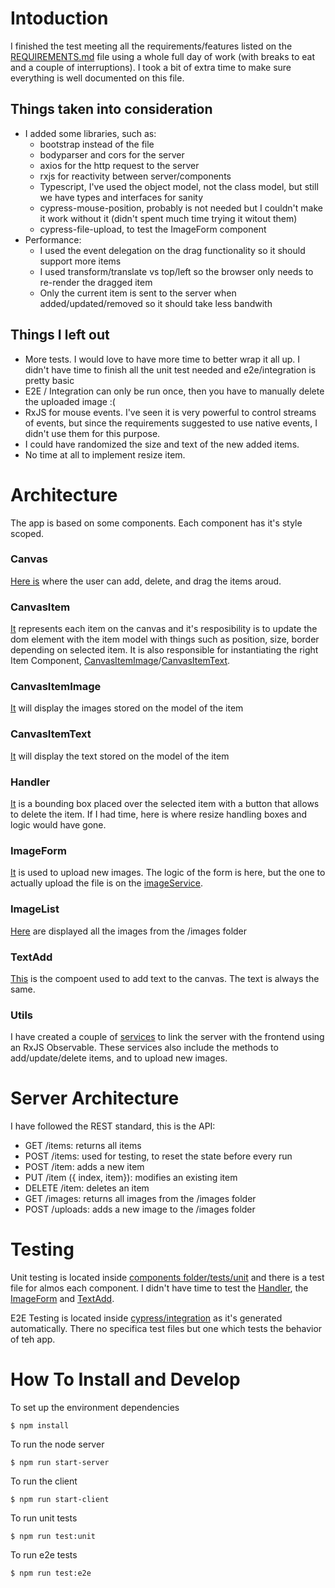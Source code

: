 # Intoduction

I finished the test meeting all the requirements/features listed on the [REQUIREMENTS.md](REQUIREMENTS.md) file using a whole full day of work (with breaks to eat and a couple of interruptions). I took a bit of extra time to make sure everything is well documented on this file.

## Things taken into consideration

- I added some libraries, such as:
    - bootstrap instead of the file
    - bodyparser and cors for the server
    - axios for the http request to the server
    - rxjs for reactivity between server/components
    - Typescript, I've used the object model, not the class model, but still we have types and interfaces for sanity
    - cypress-mouse-position, probably is not needed but I couldn't make it work without it (didn't spent much time trying it witout them)
    - cypress-file-upload, to test the ImageForm component
- Performance:
    - I used the event delegation on the drag functionality so it should support more items
    - I used transform/translate vs top/left so the browser only needs to re-render the dragged item
    - Only the current item is sent to the server when added/updated/removed so it should take less bandwith

## Things I left out

- More tests. I would love to have more time to better wrap it all up. I didn't have time to finish all the unit test needed and e2e/integration is pretty basic
- E2E / Integration can only be run once, then you have to manually delete the uploaded image :(
- RxJS for mouse events. I've seen it is very powerful to control streams of events, but since the requirements suggested to use native events, I didn't use them for this purpose.
- I could have randomized the size and text of the new added items.
- No time at all to implement resize item.

# Architecture

The app is based on some components. Each component has it's style scoped.

### Canvas

[Here is](src/components/Canvas.vue) where the user can add, delete, and drag the items aroud.

### CanvasItem

[It](src/components/CanvasItem.vue) represents each item on the canvas and it's resposibility is to update the dom element with the item model with things such as position, size, border depending on selected item. It is also responsible for instantiating the right Item Component, [CanvasItemImage](src/components/CanvasItemImage.vue)/[CanvasItemText](src/components/CanvasItemText.vue).

### CanvasItemImage

[It](src/components/CanvasItemImage.vue) will display the images stored on the model of the item

### CanvasItemText

[It](src/components/CanvasItemText.vue) will display the text stored on the model of the item

### Handler

[It](src/components/Handler.vue) is a bounding box placed over the selected item with a button that allows to delete the item. If I had time, here is where resize handling boxes and logic would have gone.

### ImageForm

[It](src/components/ImageForm.vue) is used to upload new images. The logic of the form is here, but the one to actually upload the file is on the [imageService](src/utils/services.ts).

### ImageList

[Here](src/components/ImageList.vue) are displayed all the images from the /images folder

### TextAdd

[This](src/components/TextAdd.vue) is the compoent used to add text to the canvas. The text is always the same.

### Utils

I have created a couple of [services](src/utils/services.ts) to link the server with the frontend using an RxJS Observable. These services also include the methods to add/update/delete items, and to upload new images.

# Server Architecture

I have followed the REST standard, this is the API:

- GET /items: returns all items
- POST /items: used for testing, to reset the state before every run
- POST /item: adds a new item
- PUT /item ({ index, item}): modifies an existing item
- DELETE /item: deletes an item
- GET /images: returns all images from the /images folder
- POST /uploads: adds a new image to the /images folder

# Testing

Unit testing is located inside [components folder/tests/unit](src/components/tests/unit) and there is a test file for almos each component. I didn't have time to test the [Handler](src/components/Handler.vue), the [ImageForm](src/components/ImageForm.vue) and [TextAdd](src/components/TextAdd.vue).

E2E Testing is located inside [cypress/integration](cypress/integration/main.spec.ts) as it's generated automatically. There no specifica test files but one which tests the behavior of teh app.

# How To Install and Develop

To set up the environment dependencies

```
$ npm install
```

To run the node server

```
$ npm run start-server
```

To run the client

```
$ npm run start-client
```

To run unit tests

```
$ npm run test:unit
```

To run e2e tests

```
$ npm run test:e2e
```
